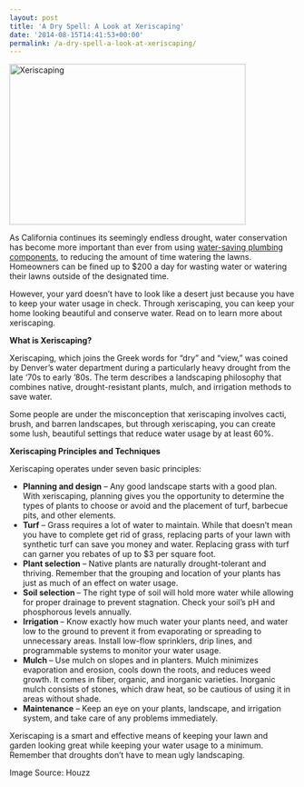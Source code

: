 ```yaml
---
layout: post
title: 'A Dry Spell: A Look at Xeriscaping'
date: '2014-08-15T14:41:53+00:00'
permalink: /a-dry-spell-a-look-at-xeriscaping/
---
```

<img class=" wp-image-2309 alignright" alt="Xeriscaping" src="http://www.murraylampert.com/wp-content/uploads/mediterranean-landscape.jpg" width="416" height="283" />

As California continues its seemingly endless drought, water conservation has become more important than ever from using <a href="http://www.murraylampert.com/why-you-should-choose-plumbing-components-water-wisely/">water-saving plumbing components</a>, to reducing the amount of time watering the lawns. Homeowners can be fined up to $200 a day for wasting water or watering their lawns outside of the designated time.

However, your yard doesn’t have to look like a desert just because you have to keep your water usage in check. Through xeriscaping, you can keep your home looking beautiful and conserve water. Read on to learn more about xeriscaping.

<b>What is Xeriscaping?</b>

Xeriscaping, which joins the Greek words for “dry” and “view,” was coined by Denver’s water department during a particularly heavy drought from the late ‘70s to early ’80s. The term describes a landscaping philosophy that combines native, drought-resistant plants, mulch, and irrigation methods to save water.

Some people are under the misconception that xeriscaping involves cacti, brush, and barren landscapes, but through xeriscaping, you can create some lush, beautiful settings that reduce water usage by at least 60%.

<b>Xeriscaping Principles and Techniques</b>

Xeriscaping operates under seven basic principles:
<ul>
	<li><b>Planning and design</b> – Any good landscape starts with a good plan. With xeriscaping, planning gives you the opportunity to determine the types of plants to choose or avoid and the placement of turf, barbecue pits, and other elements.</li>
	<li><b>Turf</b> – Grass requires a lot of water to maintain. While that doesn’t mean you have to complete get rid of grass, replacing parts of your lawn with synthetic turf can save you money and water. Replacing grass with turf can garner you rebates of up to $3 per square foot.</li>
	<li><b>Plant selection</b> – Native plants are naturally drought-tolerant and thriving. Remember that the grouping and location of your plants has just as much of an effect on water usage.</li>
	<li><b>Soil selection </b>– The right type of soil will hold more water while allowing for proper drainage to prevent stagnation. Check your soil’s pH and phosphorous levels annually.</li>
	<li><b>Irrigation </b>– Know exactly how much water your plants need, and water low to the ground to prevent it from evaporating or spreading to unnecessary areas. Install low-flow sprinklers, drip lines, and programmable systems to monitor your water usage.</li>
	<li><b>Mulch </b>– Use mulch on slopes and in planters. Mulch minimizes evaporation and erosion, cools down the roots, and reduces weed growth. It comes in fiber, organic, and inorganic varieties. Inorganic mulch consists of stones, which draw heat, so be cautious of using it in areas without shade.</li>
	<li><b>Maintenance</b> – Keep an eye on your plants, landscape, and irrigation system, and take care of any problems immediately.</li>
</ul>
Xeriscaping is a smart and effective means of keeping your lawn and garden looking great while keeping your water usage to a minimum. Remember that droughts don’t have to mean ugly landscaping.

Image Source: Houzz

&nbsp;

&nbsp;
